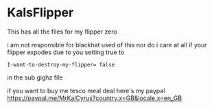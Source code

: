 # KalsFlipper

This has all the files for my flipper zero


i am not responsible for blackhat used of this nor do i care at all if your flipper expodes due to you setting true to

``I-want-to-destroy-my-flipper= false``

in the sub gighz file

if you want to buy me tesco meal deal here's my paypal 
https://paypal.me/MrKalCyrus?country.x=GB&locale.x=en_GB
